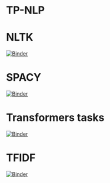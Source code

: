 # TP-NLP
# NLTK
[![Binder](https://mybinder.org/badge_logo.svg)](https://mybinder.org/v2/gh/Aoutman-ait-mbarK/TP-NLP/main?filepath=nltk%20.ipynb)


# SPACY
[![Binder](https://mybinder.org/badge_logo.svg)](https://mybinder.org/v2/gh/Aoutman-ait-mbarK/TP-NLP/main?filepath=spacy.ipynb)


# Transformers tasks
[![Binder](https://mybinder.org/badge_logo.svg)](https://mybinder.org/v2/gh/Aoutman-ait-mbarK/TP-NLP/main?filepath=Transformers%20.ipynb)

# TFIDF
[![Binder](https://mybinder.org/badge_logo.svg)](https://mybinder.org/v2/gh/Aoutman-ait-mbarK/TP-NLP/main?filepath=TFIDF.ipynb)


